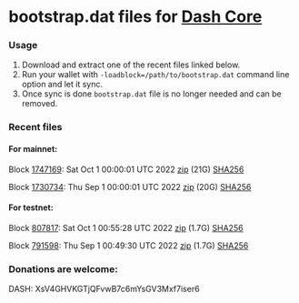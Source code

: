 # bootstrap.dat files for [Dash Core](https://github.com/dashpay/dash)

### Usage

1. Download and extract one of the recent files linked below.
1. Run your wallet with `-loadblock=/path/to/bootstrap.dat` command line option and let it sync.
1. Once sync is done `bootstrap.dat` file is no longer needed and can be removed.

### Recent files

#### For mainnet:

Block [1747169](https://insight.dash.org/insight/block/00000000000000113a03747b2917078e5c3435a80221fa160cbd5a4d29c9f077): Sat Oct  1 00:00:01 UTC 2022 [zip](https://dash-bootstrap-2.ams3.digitaloceanspaces.com/mainnet/2022-10-01/bootstrap.dat.zip) (21G) [SHA256](https://dash-bootstrap-2.ams3.digitaloceanspaces.com/mainnet/2022-10-01/sha256.txt)

Block [1730734](https://insight.dash.org/insight/block/000000000000002baca0fb2642aacf4982989ff2942577e7fd0c2cd41f77e0a7): Thu Sep  1 00:00:01 UTC 2022 [zip](https://dash-bootstrap-2.ams3.digitaloceanspaces.com/mainnet/2022-09-01/bootstrap.dat.zip) (20G) [SHA256](https://dash-bootstrap-2.ams3.digitaloceanspaces.com/mainnet/2022-09-01/sha256.txt)


#### For testnet:

Block [807817](https://testnet-insight.dashevo.org/insight/block/0000001d764e9e759432f71d4d9920d9ad556803c4664695cc9d97ae06e3a19e): Sat Oct  1 00:55:28 UTC 2022 [zip](https://dash-bootstrap-2.ams3.digitaloceanspaces.com/testnet/2022-10-01/bootstrap.dat.zip) (1.7G) [SHA256](https://dash-bootstrap-2.ams3.digitaloceanspaces.com/testnet/2022-10-01/sha256.txt)

Block [791598](https://testnet-insight.dashevo.org/insight/block/0000002e814c4d4ec4a5065c3ff9d3e5ed6ca8bc99a09a918ce70411002ac729): Thu Sep  1 00:49:30 UTC 2022 [zip](https://dash-bootstrap-2.ams3.digitaloceanspaces.com/testnet/2022-09-01/bootstrap.dat.zip) (1.7G) [SHA256](https://dash-bootstrap-2.ams3.digitaloceanspaces.com/testnet/2022-09-01/sha256.txt)


### Donations are welcome:

DASH: XsV4GHVKGTjQFvwB7c6mYsGV3Mxf7iser6
